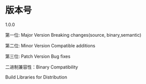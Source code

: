 # 版本号



1.0.0

第一位: Major Version Breaking changes(source, binary,semantic)

第二位: Minor Version Compatible additions

第三位: Patch Version Bug fixes





二进制兼容性：Binary Compatibility



Build Libraries for Distribution